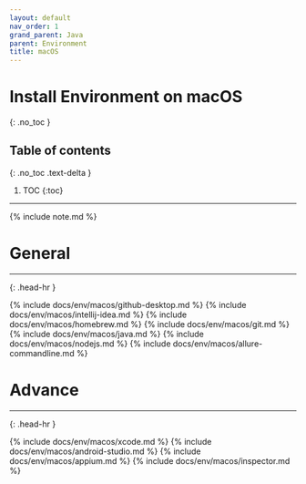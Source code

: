 ```yaml
---
layout: default
nav_order: 1
grand_parent: Java
parent: Environment
title: macOS
---
```


# Install Environment on macOS
{: .no_toc }

## Table of contents
{: .no_toc .text-delta }

1. TOC
{:toc}
---

{% include note.md %}

# General
<hr>{: .head-hr }

{% include docs/env/macos/github-desktop.md %}
{% include docs/env/macos/intellij-idea.md %}
{% include docs/env/macos/homebrew.md %}
{% include docs/env/macos/git.md %}
{% include docs/env/macos/java.md %}
{% include docs/env/macos/nodejs.md %}
{% include docs/env/macos/allure-commandline.md %}

# Advance
<hr>{: .head-hr }

{% include docs/env/macos/xcode.md %}
{% include docs/env/macos/android-studio.md %}
{% include docs/env/macos/appium.md %}
{% include docs/env/macos/inspector.md %}
